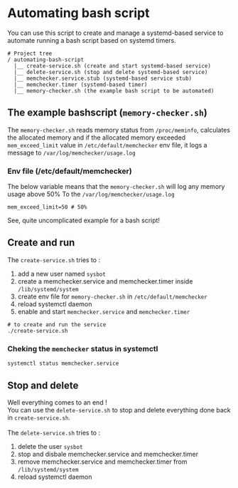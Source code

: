 # Automating bash script

You can use this script to create and manage a systemd-based service to automate running a bash script based on systemd timers.
```
# Project tree
/ automating-bash-script
  |__ create-service.sh (create and start systemd-based service)
  |__ delete-service.sh (stop and delete systemd-based service)
  |__ memchecker.service.stub (systemd-based service stub)
  |__ memchecker.timer (systemd-based timer)
  |__ memory-checker.sh (the example bash script to be automated)
```
## The example bashscript (`memory-checker.sh`)
The `memory-checker.sh` reads memory status from `/proc/meminfo`, calculates the allocated memory and if
the allocated memory exceeded `mem_exceed_limit` value in `/etc/default/memchecker` env file, it logs a message to `/var/log/memchecker/usage.log` 
### Env file (/etc/default/memchecker)
The below variable means that the `memory-checker.sh` will log any memory usage above 50% To the `/var/log/memchecker/usage.log`
```env
mem_exceed_limit=50 # 50%
```
See, quite uncomplicated example for a bash script!

## Create and run
The `create-service.sh` tries to :
1. add a new user named `sysbot`
2. create a memchecker.service and memchecker.timer inside `/lib/systemd/system`
3. create env file for `memory-checker.sh` in `/etc/default/memchecker`
4. reload systemctl daemon
5. enable and start `memchecker.service` and `memchecker.timer`
```terminal
# to create and run the service
./create-service.sh
```
### Cheking the `memchecker` status in systemctl
```
systemctl status memchecker.service
```

## Stop and delete
Well everything comes to an end !
<br />
You can use the `delete-service.sh` to stop and delete everything done back in `create-service.sh`.
<br />
<br />
The `delete-service.sh` tries to :
1. delete the user `sysbot`
2. stop and disbale memchecker.service and memchecker.timer
3. remove memchecker.service and memchecker.timer from `/lib/systemd/system`
4. reload systemctl daemon
